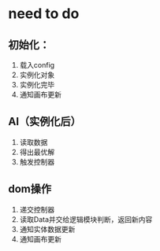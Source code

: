 # need to do


## 初始化：
1. 载入config
2. 实例化对象
3. 实例化完毕
4. 通知画布更新


## AI（实例化后）
1. 读取数据
2. 得出最优解
3. 触发控制器


## dom操作
1. 递交控制器
2. 读取Data并交给逻辑模块判断，返回新内容
3. 通知实体数据更新
4. 通知画布更新